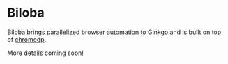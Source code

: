 # Biloba

Biloba brings parallelized browser automation to Ginkgo and is built on top of [chromedp](https://github.com/chromedp/chromedp/).

More details coming soon!